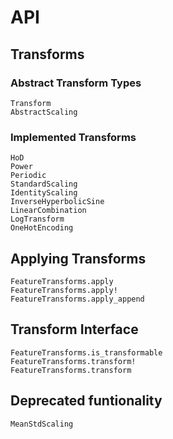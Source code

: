 # API

## Transforms

### Abstract Transform Types
```@docs
Transform
AbstractScaling
```

### Implemented Transforms
```@docs
HoD
Power
Periodic
StandardScaling
IdentityScaling
InverseHyperbolicSine
LinearCombination
LogTransform
OneHotEncoding
```

## Applying Transforms

```@docs
FeatureTransforms.apply
FeatureTransforms.apply!
FeatureTransforms.apply_append
```

## Transform Interface
```@docs
FeatureTransforms.is_transformable
FeatureTransforms.transform!
FeatureTransforms.transform
```

## Deprecated funtionality
```@docs
MeanStdScaling
```
